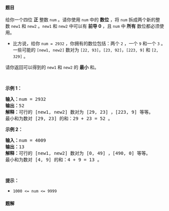 #### 题目
<p>给你一个四位&nbsp;<strong>正</strong>&nbsp;整数&nbsp;<code>num</code>&nbsp;。请你使用 <code>num</code>&nbsp;中的 <strong>数位</strong> ，将&nbsp;<code>num</code>&nbsp;拆成两个新的整数&nbsp;<code>new1</code>&nbsp;和&nbsp;<code>new2</code>&nbsp;。<code>new1</code> 和&nbsp;<code>new2</code>&nbsp;中可以有&nbsp;<strong>前导 0</strong>&nbsp;，且&nbsp;<code>num</code>&nbsp;中 <strong>所有</strong>&nbsp;数位都必须使用。</p>

<ul>
	<li>比方说，给你&nbsp;<code>num = 2932</code>&nbsp;，你拥有的数位包括：两个&nbsp;<code>2</code>&nbsp;，一个&nbsp;<code>9</code>&nbsp;和一个&nbsp;<code>3</code>&nbsp;。一些可能的&nbsp;<code>[new1, new2]</code>&nbsp;数对为&nbsp;<code>[22, 93]</code>，<code>[23, 92]</code>，<code>[223, 9]</code> 和&nbsp;<code>[2, 329]</code>&nbsp;。</li>
</ul>

<p>请你返回可以得到的&nbsp;<code>new1</code>&nbsp;和 <code>new2</code>&nbsp;的 <strong>最小</strong>&nbsp;和。</p>

<p>&nbsp;</p>

<p><strong>示例 1：</strong></p>

<pre><b>输入：</b>num = 2932
<b>输出：</b>52
<b>解释：</b>可行的 [new1, new2] 数对为 [29, 23] ，[223, 9] 等等。
最小和为数对 [29, 23] 的和：29 + 23 = 52 。
</pre>

<p><strong>示例 2：</strong></p>

<pre><b>输入：</b>num = 4009
<b>输出：</b>13
<b>解释：</b>可行的 [new1, new2] 数对为 [0, 49] ，[490, 0] 等等。
最小和为数对 [4, 9] 的和：4 + 9 = 13 。
</pre>

<p>&nbsp;</p>

<p><strong>提示：</strong></p>

<ul>
	<li><code>1000 &lt;= num &lt;= 9999</code></li>
</ul>


 #### 题解